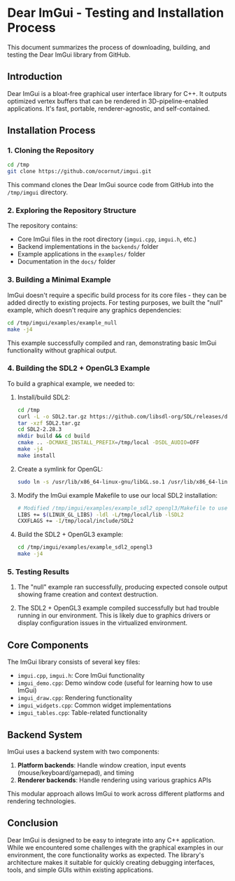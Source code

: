 # Dear ImGui - Testing and Installation Process

This document summarizes the process of downloading, building, and testing the Dear ImGui library from GitHub.

## Introduction

Dear ImGui is a bloat-free graphical user interface library for C++. It outputs optimized vertex buffers that can be rendered in 3D-pipeline-enabled applications. It's fast, portable, renderer-agnostic, and self-contained.

## Installation Process

### 1. Cloning the Repository

```bash
cd /tmp
git clone https://github.com/ocornut/imgui.git
```

This command clones the Dear ImGui source code from GitHub into the `/tmp/imgui` directory.

### 2. Exploring the Repository Structure

The repository contains:
- Core ImGui files in the root directory (`imgui.cpp`, `imgui.h`, etc.)
- Backend implementations in the `backends/` folder
- Example applications in the `examples/` folder
- Documentation in the `docs/` folder

### 3. Building a Minimal Example

ImGui doesn't require a specific build process for its core files - they can be added directly to existing projects. For testing purposes, we built the "null" example, which doesn't require any graphics dependencies:

```bash
cd /tmp/imgui/examples/example_null
make -j4
```

This example successfully compiled and ran, demonstrating basic ImGui functionality without graphical output.

### 4. Building the SDL2 + OpenGL3 Example

To build a graphical example, we needed to:

1. Install/build SDL2:
   ```bash
   cd /tmp
   curl -L -o SDL2.tar.gz https://github.com/libsdl-org/SDL/releases/download/release-2.28.3/SDL2-2.28.3.tar.gz
   tar -xzf SDL2.tar.gz
   cd SDL2-2.28.3
   mkdir build && cd build
   cmake .. -DCMAKE_INSTALL_PREFIX=/tmp/local -DSDL_AUDIO=OFF
   make -j4
   make install
   ```

2. Create a symlink for OpenGL:
   ```bash
   sudo ln -s /usr/lib/x86_64-linux-gnu/libGL.so.1 /usr/lib/x86_64-linux-gnu/libGL.so
   ```

3. Modify the ImGui example Makefile to use our local SDL2 installation:
   ```bash
   # Modified /tmp/imgui/examples/example_sdl2_opengl3/Makefile to use:
   LIBS += $(LINUX_GL_LIBS) -ldl -L/tmp/local/lib -lSDL2
   CXXFLAGS += -I/tmp/local/include/SDL2
   ```

4. Build the SDL2 + OpenGL3 example:
   ```bash
   cd /tmp/imgui/examples/example_sdl2_opengl3
   make -j4
   ```

### 5. Testing Results

1. The "null" example ran successfully, producing expected console output showing frame creation and context destruction.

2. The SDL2 + OpenGL3 example compiled successfully but had trouble running in our environment. This is likely due to graphics drivers or display configuration issues in the virtualized environment.

## Core Components

The ImGui library consists of several key files:
- `imgui.cpp`, `imgui.h`: Core ImGui functionality
- `imgui_demo.cpp`: Demo window code (useful for learning how to use ImGui)
- `imgui_draw.cpp`: Rendering functionality
- `imgui_widgets.cpp`: Common widget implementations
- `imgui_tables.cpp`: Table-related functionality

## Backend System

ImGui uses a backend system with two components:
1. **Platform backends**: Handle window creation, input events (mouse/keyboard/gamepad), and timing
2. **Renderer backends**: Handle rendering using various graphics APIs

This modular approach allows ImGui to work across different platforms and rendering technologies.

## Conclusion

Dear ImGui is designed to be easy to integrate into any C++ application. While we encountered some challenges with the graphical examples in our environment, the core functionality works as expected. The library's architecture makes it suitable for quickly creating debugging interfaces, tools, and simple GUIs within existing applications.